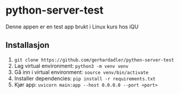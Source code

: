 # python-server-test

Denne appen er en test app brukt i Linux kurs hos iQU

## Installasjon

1. `git clone https://github.com/gerhardadler/python-server-test`
2. Lag virtual environment: `python3 -m venv venv`
3. Gå inn i virtual environment: `source venv/bin/activate`
4. Installer dependencies: `pip install -r requirements.txt`
5. Kjør app: `uvicorn main:app --host 0.0.0.0 --port <port>`

